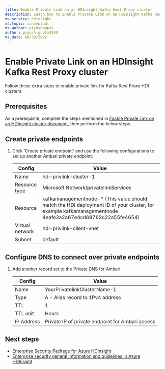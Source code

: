 ```yaml
---
title: Enable Private Link on an HDInsight Kafka Rest Proxy cluster
description: Learn how to Enable Private Link on an HDInsight Kafka Rest Proxy cluster. 
ms.service: hdinsight
ms.topic: conceptual
ms.author: piyushgupta
author: piyush-gupta1999
ms.date: 08/30/2022
---
```


# Enable Private Link on an HDInsight Kafka Rest Proxy cluster

Follow these extra steps to enable private link for Kafka Rest Proxy HDI clusters.

## Prerequisites 

As a prerequisite, complete the steps mentioned in [Enable Private Link on an HDInsight cluster document](./hdinsight-private-link.md), then perform the below steps. 

## Create private endpoints

1. Click 'Create private endpoint' and use the following configurations to set up another Ambari private endpoint:
    
    | Config | Value |
    | ------ | ----- |
    | Name | hdi-privlink-cluster-1 |
    | Resource type | Microsoft.Network/privatelinkServices |
    | Resource | kafkamanagementnode-* (This value should match the HDI deployment ID of your cluster, for example kafkamanagementnode 4eafe3a2a67e4cd88762c22a55fe4654) |
    | Virtual network | hdi-privlink-client-vnet |
    | Subnet | default |

## Configure DNS to connect over private endpoints
     
1. Add another record set to the Private DNS for Ambari.
    
    | Config | Value |
    | ------ | ----- |
    | Name | YourPrivatelinkClusterName-1 |
    | Type | A - Alias record to 1Pv4 address |
    | TTL | 1 |
    | TTL unit | Hours |
    | IP Address | Private IP of private endpoint for Ambari access |
    
## Next steps

* [Enterprise Security Package for Azure HDInsight](enterprise-security-package.md)
* [Enterprise security general information and guidelines in Azure HDInsight](./domain-joined/general-guidelines.md)
